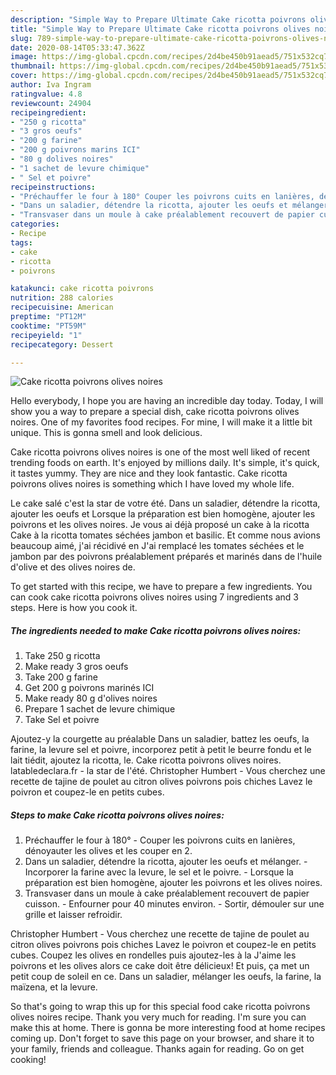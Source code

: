 ```yaml
---
description: "Simple Way to Prepare Ultimate Cake ricotta poivrons olives noires"
title: "Simple Way to Prepare Ultimate Cake ricotta poivrons olives noires"
slug: 789-simple-way-to-prepare-ultimate-cake-ricotta-poivrons-olives-noires
date: 2020-08-14T05:33:47.362Z
image: https://img-global.cpcdn.com/recipes/2d4be450b91aead5/751x532cq70/cake-ricotta-poivrons-olives-noires-photo-principale-de-la-recette.jpg
thumbnail: https://img-global.cpcdn.com/recipes/2d4be450b91aead5/751x532cq70/cake-ricotta-poivrons-olives-noires-photo-principale-de-la-recette.jpg
cover: https://img-global.cpcdn.com/recipes/2d4be450b91aead5/751x532cq70/cake-ricotta-poivrons-olives-noires-photo-principale-de-la-recette.jpg
author: Iva Ingram
ratingvalue: 4.8
reviewcount: 24904
recipeingredient:
- "250 g ricotta"
- "3 gros oeufs"
- "200 g farine"
- "200 g poivrons marins ICI"
- "80 g dolives noires"
- "1 sachet de levure chimique"
- " Sel et poivre"
recipeinstructions:
- "Préchauffer le four à 180° Couper les poivrons cuits en lanières, dénoyauter les olives et les couper en 2."
- "Dans un saladier, détendre la ricotta, ajouter les oeufs et mélanger. Incorporer la farine avec la levure, le sel et le poivre. Lorsque la préparation est bien homogène, ajouter les poivrons et les olives noires."
- "Transvaser dans un moule à cake préalablement recouvert de papier cuisson. Enfourner pour 40 minutes environ. Sortir, démouler sur une grille et laisser refroidir."
categories:
- Recipe
tags:
- cake
- ricotta
- poivrons

katakunci: cake ricotta poivrons 
nutrition: 288 calories
recipecuisine: American
preptime: "PT12M"
cooktime: "PT59M"
recipeyield: "1"
recipecategory: Dessert

---
```



![Cake ricotta poivrons olives noires](https://img-global.cpcdn.com/recipes/2d4be450b91aead5/751x532cq70/cake-ricotta-poivrons-olives-noires-photo-principale-de-la-recette.jpg)

Hello everybody, I hope you are having an incredible day today. Today, I will show you a way to prepare a special dish, cake ricotta poivrons olives noires. One of my favorites food recipes. For mine, I will make it a little bit unique. This is gonna smell and look delicious.

Cake ricotta poivrons olives noires is one of the most well liked of recent trending foods on earth. It's enjoyed by millions daily. It's simple, it's quick, it tastes yummy. They are nice and they look fantastic. Cake ricotta poivrons olives noires is something which I have loved my whole life.

Le cake salé c&#39;est la star de votre été. Dans un saladier, détendre la ricotta, ajouter les oeufs et Lorsque la préparation est bien homogène, ajouter les poivrons et les olives noires. Je vous ai déjà proposé un cake à la ricotta Cake à la ricotta tomates séchées jambon et basilic. Et comme nous avions beaucoup aimé, j&#39;ai récidivé en J&#39;ai remplacé les tomates séchées et le jambon par des poivrons préalablement préparés et marinés dans de l&#39;huile d&#39;olive et des olives noires de.


To get started with this recipe, we have to prepare a few ingredients. You can cook cake ricotta poivrons olives noires using 7 ingredients and 3 steps. Here is how you cook it.

<!--inarticleads1-->

##### The ingredients needed to make Cake ricotta poivrons olives noires:

1. Take 250 g ricotta
1. Make ready 3 gros oeufs
1. Take 200 g farine
1. Get 200 g poivrons marinés ICI
1. Make ready 80 g d&#39;olives noires
1. Prepare 1 sachet de levure chimique
1. Take  Sel et poivre


Ajoutez-y la courgette au préalable Dans un saladier, battez les oeufs, la farine, la levure sel et poivre, incorporez petit à petit le beurre fondu et le lait tiédit, ajoutez la ricotta, le. Cake ricotta poivrons olives noires. latabledeclara.fr - la star de l&#39;été. Christopher Humbert - Vous cherchez une recette de tajine de poulet au citron olives poivrons pois chiches Lavez le poivron et coupez-le en petits cubes. 

<!--inarticleads2-->

##### Steps to make Cake ricotta poivrons olives noires:

1. Préchauffer le four à 180° - Couper les poivrons cuits en lanières, dénoyauter les olives et les couper en 2.
1. Dans un saladier, détendre la ricotta, ajouter les oeufs et mélanger. - Incorporer la farine avec la levure, le sel et le poivre. - Lorsque la préparation est bien homogène, ajouter les poivrons et les olives noires.
1. Transvaser dans un moule à cake préalablement recouvert de papier cuisson. - Enfourner pour 40 minutes environ. - Sortir, démouler sur une grille et laisser refroidir.


Christopher Humbert - Vous cherchez une recette de tajine de poulet au citron olives poivrons pois chiches Lavez le poivron et coupez-le en petits cubes. Coupez les olives en rondelles puis ajoutez-les à la J&#39;aime les poivrons et les olives alors ce cake doit être délicieux! Et puis, ça met un petit coup de soleil en ce. Dans un saladier, mélanger les oeufs, la farine, la maïzena, et la levure. 

So that's going to wrap this up for this special food cake ricotta poivrons olives noires recipe. Thank you very much for reading. I'm sure you can make this at home. There is gonna be more interesting food at home recipes coming up. Don't forget to save this page on your browser, and share it to your family, friends and colleague. Thanks again for reading. Go on get cooking!
